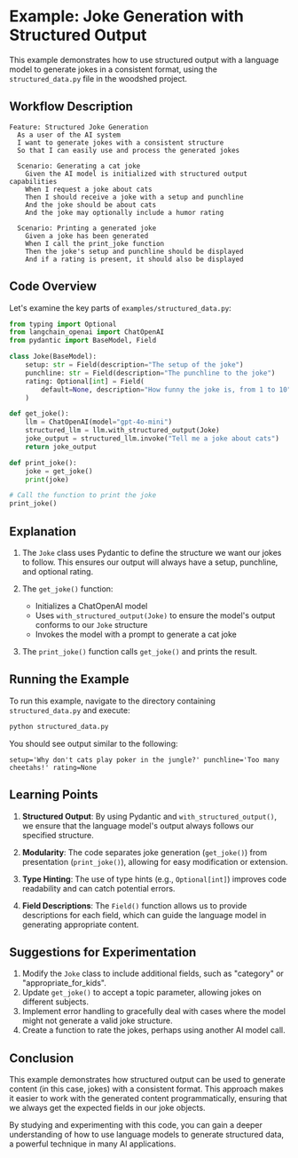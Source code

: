 # Example: Joke Generation with Structured Output

This example demonstrates how to use structured output with a language model to generate jokes in a consistent format, using the `structured_data.py` file in the woodshed project.

## Workflow Description

```gherkin
Feature: Structured Joke Generation
  As a user of the AI system
  I want to generate jokes with a consistent structure
  So that I can easily use and process the generated jokes

  Scenario: Generating a cat joke
    Given the AI model is initialized with structured output capabilities
    When I request a joke about cats
    Then I should receive a joke with a setup and punchline
    And the joke should be about cats
    And the joke may optionally include a humor rating

  Scenario: Printing a generated joke
    Given a joke has been generated
    When I call the print_joke function
    Then the joke's setup and punchline should be displayed
    And if a rating is present, it should also be displayed
```

## Code Overview

Let's examine the key parts of `examples/structured_data.py`:

```python
from typing import Optional
from langchain_openai import ChatOpenAI
from pydantic import BaseModel, Field

class Joke(BaseModel):
    setup: str = Field(description="The setup of the joke")
    punchline: str = Field(description="The punchline to the joke")
    rating: Optional[int] = Field(
        default=None, description="How funny the joke is, from 1 to 10"
    )

def get_joke():
    llm = ChatOpenAI(model="gpt-4o-mini")
    structured_llm = llm.with_structured_output(Joke)
    joke_output = structured_llm.invoke("Tell me a joke about cats")
    return joke_output

def print_joke():
    joke = get_joke()
    print(joke)

# Call the function to print the joke
print_joke()
```

## Explanation

1. The `Joke` class uses Pydantic to define the structure we want our jokes to follow. This ensures our output will always have a setup, punchline, and optional rating.

2. The `get_joke()` function:
   - Initializes a ChatOpenAI model
   - Uses `with_structured_output(Joke)` to ensure the model's output conforms to our `Joke` structure
   - Invokes the model with a prompt to generate a cat joke

3. The `print_joke()` function calls `get_joke()` and prints the result.

## Running the Example

To run this example, navigate to the directory containing `structured_data.py` and execute:

```bash
python structured_data.py
```

You should see output similar to the following:

```
setup='Why don't cats play poker in the jungle?' punchline='Too many cheetahs!' rating=None
```

## Learning Points

1. **Structured Output**: By using Pydantic and `with_structured_output()`, we ensure that the language model's output always follows our specified structure.

2. **Modularity**: The code separates joke generation (`get_joke()`) from presentation (`print_joke()`), allowing for easy modification or extension.

3. **Type Hinting**: The use of type hints (e.g., `Optional[int]`) improves code readability and can catch potential errors.

4. **Field Descriptions**: The `Field()` function allows us to provide descriptions for each field, which can guide the language model in generating appropriate content.

## Suggestions for Experimentation

1. Modify the `Joke` class to include additional fields, such as "category" or "appropriate_for_kids".
2. Update `get_joke()` to accept a topic parameter, allowing jokes on different subjects.
3. Implement error handling to gracefully deal with cases where the model might not generate a valid joke structure.
4. Create a function to rate the jokes, perhaps using another AI model call.

## Conclusion

This example demonstrates how structured output can be used to generate content (in this case, jokes) with a consistent format. This approach makes it easier to work with the generated content programmatically, ensuring that we always get the expected fields in our joke objects.

By studying and experimenting with this code, you can gain a deeper understanding of how to use language models to generate structured data, a powerful technique in many AI applications.
